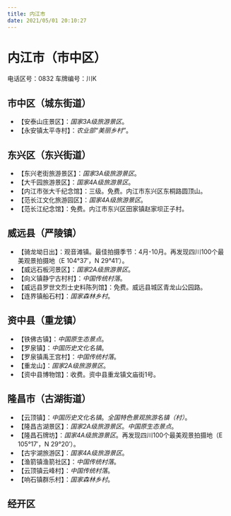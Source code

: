 ```yaml
---
title: 内江市
date: 2021/05/01 20:10:27
---
```


# 内江市（市中区）
电话区号：0832
车牌编号：川K
## 市中区（城东街道）
* 【安泰山庄景区】：*国家3A级旅游景区*。
* 【永安镇太平寺村】：*农业部“美丽乡村”*。
## 东兴区（东兴街道）
* 【东兴老街旅游景区】：*国家3A级旅游景区*。
* 【大千园旅游景区】：*国家4A级旅游景区*。
* 【内江市张大千纪念馆】：三级。免费。内江市东兴区东桐路圆顶山。
* 【范长江文化旅游园区】：*国家4A级旅游景区*。
* 【范长江纪念馆】：免费。内江市东兴区田家镇赵家坝正子村。
## 威远县（严陵镇）
* 【骑龙坳日出】：观音滩镇。最佳拍摄季节：4月-10月。再发现四川100个最美观景拍摄地（E 104°37′，N 29°41′）。
* 【威远石板河景区】：*国家2A级旅游景区*。
* 【向义镇静宁古村村】：*中国传统村落*。
* 【威远县罗世文烈士史料陈列馆】：免费。威远县城区青龙山公园路。
* 【连界镇船石村】：*国家森林乡村*。
## 资中县（重龙镇）
* 【铁佛古镇】：*中国原生态景点*。
* 【罗泉镇】：*中国历史文化名镇*。
* 【罗泉镇禹王宫村】：*中国传统村落*。
* 【重龙山】：*国家2A级旅游景区*。
* 【资中县博物馆】：收费。资中县重龙镇文庙街1号。
## 隆昌市（古湖街道）
* 【云顶镇】：*中国历史文化名镇*。*全国特色景观旅游名镇（村）*。
* 【隆昌古湖景区】：*国家2A级旅游景区*。*中国原生态景点*。
* 【隆昌石牌坊】：*国家4A级旅游景区*。再发现四川100个最美观景拍摄地（E 105°17′，N 29°20′）。
* 【古宇湖旅游区】：*国家4A级旅游景区*。
* 【渔箭镇渔箭社区】：*中国传统村落*。
* 【云顶镇云峰村】：*中国传统村落*。
* 【响石镇群乐村】：*国家森林乡村*。
## 经开区
